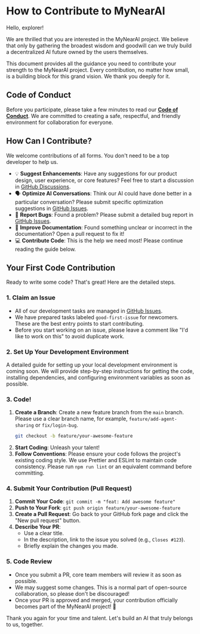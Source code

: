 # How to Contribute to MyNearAI

Hello, explorer!

We are thrilled that you are interested in the MyNearAI project. We believe that only by gathering the broadest wisdom and goodwill can we truly build a decentralized AI future owned by the users themselves.

This document provides all the guidance you need to contribute your strength to the MyNearAI project. Every contribution, no matter how small, is a building block for this grand vision. We thank you deeply for it.

## Code of Conduct

Before you participate, please take a few minutes to read our **[Code of Conduct](./CODE_OF_CONDUCT.md)**. We are committed to creating a safe, respectful, and friendly environment for collaboration for everyone.

## How Can I Contribute?

We welcome contributions of all forms. You don't need to be a top developer to help us.

*   💡 **Suggest Enhancements**: Have any suggestions for our product design, user experience, or core features? Feel free to start a discussion in [GitHub Discussions](https://github.com/MyNearAI/discussions).
*   🗣️ **Optimize AI Conversations**: Think our AI could have done better in a particular conversation? Please submit specific optimization suggestions in [GitHub Issues](https://github.com/MyNearAI/issues).
*   🐛 **Report Bugs**: Found a problem? Please submit a detailed bug report in [GitHub Issues](https://github.com/MyNearAI/issues).
*   📄 **Improve Documentation**: Found something unclear or incorrect in the documentation? Open a pull request to fix it!
*   💻 **Contribute Code**: This is the help we need most! Please continue reading the guide below.

## Your First Code Contribution

Ready to write some code? That's great! Here are the detailed steps.

### 1. Claim an Issue

*   All of our development tasks are managed in [GitHub Issues](https://github.com/MyNearAI/issues).
*   We have prepared tasks labeled `good-first-issue` for newcomers. These are the best entry points to start contributing.
*   Before you start working on an issue, please leave a comment like "I'd like to work on this" to avoid duplicate work.

### 2. Set Up Your Development Environment

A detailed guide for setting up your local development environment is coming soon. We will provide step-by-step instructions for getting the code, installing dependencies, and configuring environment variables as soon as possible.

### 3. Code!

1.  **Create a Branch**: Create a new feature branch from the `main` branch. Please use a clear branch name, for example, `feature/add-agent-sharing` or `fix/login-bug`.
    ```bash
    git checkout -b feature/your-awesome-feature
    ```
2.  **Start Coding**: Unleash your talent!
3.  **Follow Conventions**: Please ensure your code follows the project's existing coding style. We use Prettier and ESLint to maintain code consistency. Please run `npm run lint` or an equivalent command before committing.

### 4. Submit Your Contribution (Pull Request)

1.  **Commit Your Code**: `git commit -m "feat: Add awesome feature"`
2.  **Push to Your Fork**: `git push origin feature/your-awesome-feature`
3.  **Create a Pull Request**: Go back to your GitHub fork page and click the "New pull request" button.
4.  **Describe Your PR**:
    *   Use a clear title.
    *   In the description, link to the issue you solved (e.g., `Closes #123`).
    *   Briefly explain the changes you made.

### 5. Code Review

*   Once you submit a PR, core team members will review it as soon as possible.
*   We may suggest some changes. This is a normal part of open-source collaboration, so please don't be discouraged!
*   Once your PR is approved and merged, your contribution officially becomes part of the MyNearAI project! 🎉

Thank you again for your time and talent. Let's build an AI that truly belongs to us, together.